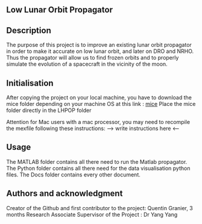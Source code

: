 ## Low Lunar Orbit Propagator

## Description
The purpose of this project is to improve an existing lunar orbit propagator in order to make it accurate on low lunar orbit, and later on DRO and NRHO. Thus the propagator will allow us to find frozen orbits and to properly simulate the evolution of a spacecraft in the vicinity of the moon.

## Initialisation
After copying the project on your local machine, you have to download the mice folder depending on your machine OS at this link : [mice](https://naif.jpl.nasa.gov/naif/toolkit_MATLAB.html)
Place the mice folder directly in the LHPOP folder

Attention for Mac users with a mac processor, you may need to recompile the mexfile following these instructions:
--> write instructions here <--

## Usage
The MATLAB folder contains all there need to run the Matlab propagator.
The Python folder contains all there need for the data visualisation python files.
The Docs folder contains every other document.

## Authors and acknowledgment
Creator of the Github and first contributor to the project: Quentin Granier, 3 months Research Associate
Supervisor of the Project : Dr Yang Yang